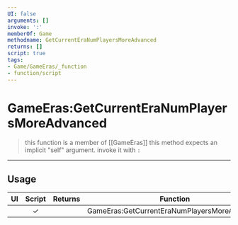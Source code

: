 ```yaml
---
UI: false
arguments: []
invoke: ':'
memberOf: Game
methodname: GetCurrentEraNumPlayersMoreAdvanced
returns: []
script: true
tags:
- Game/GameEras/_function
- function/script
---
```

# GameEras:GetCurrentEraNumPlayersMoreAdvanced
> this function is a member of [[GameEras]]
> this method expects an implicit "self" argument. invoke it with `:`
-----
## Usage
|  UI | Script | Returns | Function | Arguments |
|:---:|:------:|-------:|:--------:|:---------|
| |✓||GameEras:GetCurrentEraNumPlayersMoreAdvanced||
